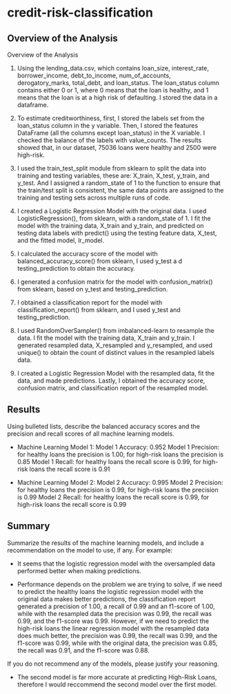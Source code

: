 # credit-risk-classification

## Overview of the Analysis

Overview of the Analysis
1. Using the lending_data.csv, which contains loan_size, interest_rate, borrower_income, debt_to_income, num_of_accounts, derogatory_marks, total_debt, and loan_status. The loan_status column contains either 0 or 1, where 0 means that the loan is healthy, and 1 means that the loan is at a high risk of defaulting. I stored the data in a dataframe.

2. To estimate creditworthiness, first, I stored the labels set from the loan_status column in the y variable. Then, I stored the features DataFrame (all the columns except loan_status) in the X variable. I checked the balance of the labels with value_counts. The results showed that, in our dataset, 75036 loans were healthy and 2500 were high-risk.

3. I used the train_test_split module from sklearn to split the data into training and testing variables, these are: X_train, X_test, y_train, and y_test. And I assigned a random_state of 1 to the function to ensure that the train/test split is consistent, the same data points are assigned to the training and testing sets across multiple runs of code.

4. I created a Logistic Regression Model with the original data. I used LogisticRegression(), from sklearn, with a random_state of 1. I fit the model with the training data, X_train and y_train, and predicted on testing data labels with predict() using the testing feature data, X_test, and the fitted model, lr_model.

5. I calculated the accuracy score of the model with balanced_accuracy_score() from sklearn, I used y_test a d testing_prediction to obtain the accuracy.

6. I generated a confusion matrix for the model with confusion_matrix() from sklearn, based on y_test and testing_prediction.

7. I obtained a classification report for the model with classification_report() from sklearn, and I used y_test and testing_prediction.

8. I used RandomOverSampler() from imbalanced-learn to resample the data. I fit the model with the training data, X_train and y_train. I generated resampled data, X_resampled and y_resampled, and used unique() to obtain the count of distinct values in the resampled labels data.

9. I created a Logistic Regression Model with the resampled data, fit the data, and made predictions. Lastly, I obtained the accuracy score, confusion matrix, and classification report of the resampled model.

## Results

Using bulleted lists, describe the balanced accuracy scores and the precision and recall scores of all machine learning models.

* Machine Learning Model 1:
        Model 1 Accuracy: 0.952
        Model 1 Precision: for healthy loans the precision is 1.00, for high-risk loans the precision is 0.85
        Model 1 Recall: for healthy loans the recall score is 0.99, for high-risk loans the recall score is 0.91



* Machine Learning Model 2:
        Model 2 Accuracy: 0.995
        Model 2 Precision: for healthy loans the precision is 0.99, for high-risk loans the precision is 0.99
        Model 2 Recall: for healthy loans the recall score is 0.99, for high-risk loans the recall score is 0.99

  
## Summary

Summarize the results of the machine learning models, and include a recommendation on the model to use, if any. For example:

* It seems that the logistic regression model with the oversampled data performed better when making predictions.

* Performance depends on the problem we are trying to solve, if we need to predict the healthy loans the logistic regression model with the original data makes better predictions, the classification report generated a precision of 1.00, a recall of 0.99 and an f1-score of 1.00, while with the resampled data the precision was 0.99, the recall was 0.99, and the f1-score was 0.99. However, if we need to predict the high-risk loans the linear regression model with the resampled data does much better, the precision was 0.99, the recall was 0.99, and the f1-score was 0.99, while with the original data, the precision was 0.85, the recall was 0.91, and the f1-score was 0.88.

If you do not recommend any of the models, please justify your reasoning.

* The second model is far more accurate at predicting High-Risk Loans, therefore I would reccommend the second model over the first model.
